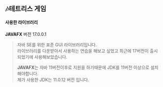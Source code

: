## 🎶테트리스 게임

#### 사용한 라이브러리
**JAVAFX** 버전 17.0.0.1 

> 자바 SE를 위한 표준 GUI 라이브러리입니다.      
라이브러리를 다운받아서 사용하는 연습을 해보고 싶었고 최근에 17버전이 출시되었기에 사용해보았습니다.
> 
>**JAVAFX**는 자바 11버전이후로 지원을 하기때문에 JDK를 11버전 이상으로 설치해야합니다.       
제가 사용한 JDK는 11.0.12 버전 입니다.
